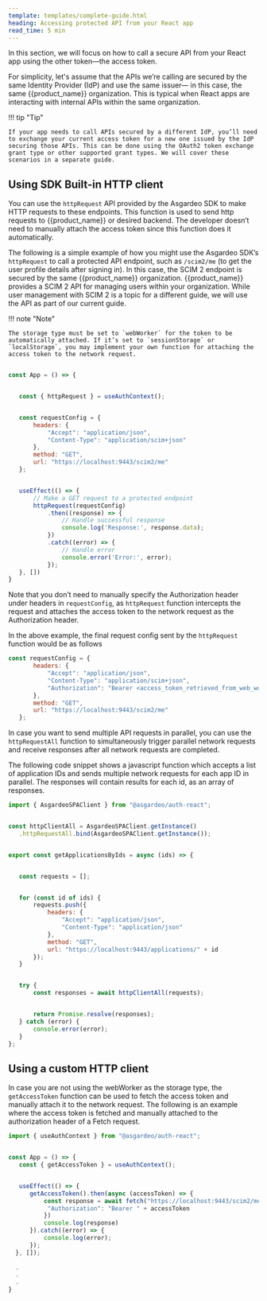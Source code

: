 ```yaml
---
template: templates/complete-guide.html
heading: Accessing protected API from your React app
read_time: 5 min
---
```


In this section, we will focus on how to call a secure API from your React app using the other token—the access token.

For simplicity, let's assume that the APIs we’re calling are secured by the same Identity Provider (IdP) and use the same issuer— in this case, the same {{product_name}} organization. This is typical when React apps are interacting with internal APIs within the same organization.

!!! tip "Tip"

    If your app needs to call APIs secured by a different IdP, you’ll need to exchange your current access token for a new one issued by the IdP securing those APIs. This can be done using the OAuth2 token exchange grant type or other supported grant types. We will cover these scenarios in a separate guide.

## Using SDK Built-in HTTP client

You can use the `httpRequest` API provided by the Asgardeo SDK to make HTTP requests to these endpoints. This function is used to send http requests to {{product_name}} or desired backend. The developer doesn’t need to manually attach the access token since this function does it automatically.

The following is a simple example of how you might use the Asgardeo SDK’s `httpRequest` to call a protected API endpoint, such as `/scim2/me` (to get the user profile details after signing in). In this case, the SCIM 2 endpoint is secured by the same {{product_name}} organization. {{product_name}} provides a SCIM 2 API for managing users within your organization. While user management with SCIM 2 is a topic for a different guide, we will use the API as part of our current guide.

!!! note "Note"

    The storage type must be set to `webWorker` for the token to be automatically attached. If it’s set to `sessionStorage` or `localStorage`, you may implement your own function for attaching the access token to the network request. 

```javascript

const App = () => {


   const { httpRequest } = useAuthContext();


   const requestConfig = {
       headers: {
           "Accept": "application/json",
           "Content-Type": "application/scim+json"
       },
       method: "GET",
       url: "https://localhost:9443/scim2/me"
   };


   useEffect(() => {
       // Make a GET request to a protected endpoint
       httpRequest(requestConfig)
           .then((response) => {
               // Handle successful response
               console.log('Response:', response.data);
           })
           .catch((error) => {
               // Handle error
               console.error('Error:', error);
           });
   }, [])
}

```

Note that you don’t need to manually specify the Authorization header under headers in `requestConfig`, as `httpRequest` function intercepts the request and attaches the access token to the network request as the Authorization header.

In the above example, the final request config sent by the `httpRequest` function would be as follows

```javascript
const requestConfig = {
       headers: {
           "Accept": "application/json",
           "Content-Type": "application/scim+json",
           "Authorization": "Bearer <access_token_retrieved_from_web_worker>"
       },
       method: "GET",
       url: "https://localhost:9443/scim2/me"
   };


```

In case you want to send multiple API requests in parallel, you can use the `httpRequestAll` function to simultaneously trigger parallel network requests and receive responses after all network requests are completed.

The following code snippet shows a javascript function which accepts a list of application IDs and sends multiple network requests for each app ID in parallel. The responses will contain results for each id, as an array of responses.

```javascript
import { AsgardeoSPAClient } from "@asgardeo/auth-react";


const httpClientAll = AsgardeoSPAClient.getInstance()
   .httpRequestAll.bind(AsgardeoSPAClient.getInstance());


export const getApplicationsByIds = async (ids) => {


   const requests = [];


   for (const id of ids) {
       requests.push({
           headers: {
               "Accept": "application/json",
               "Content-Type": "application/json"
           },
           method: "GET",
           url: "https://localhost:9443/applications/" + id
       });
   }


   try {
       const responses = await httpClientAll(requests);


       return Promise.resolve(responses);
   } catch (error) {
       console.error(error);
   }
};

```

## Using a custom HTTP client

In case you are not using the webWorker as the storage type, the `getAccessToken` function can be used to fetch the access token and manually attach it to the network request. The following is an example where the access token is fetched and manually attached to the authorization header of a Fetch request.

```javascript
import { useAuthContext } from "@asgardeo/auth-react";


const App = () => {
   const { getAccessToken } = useAuthContext();


   useEffect(() => {
      getAccessToken().then(async (accessToken) => {
          const response = await fetch("https://localhost:9443/scim2/me", {
           "Authorization": "Bearer " + accessToken
          })
          console.log(response)
      }).catch((error) => {
          console.log(error);
      });
  }, []); 
  
  .
  .
  .
}
```
